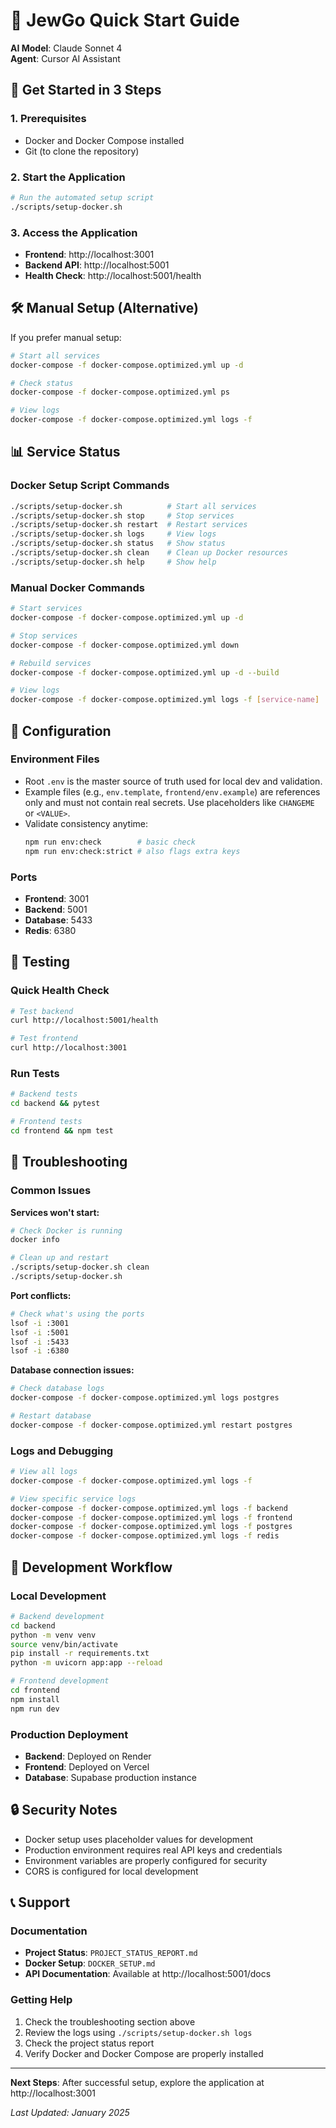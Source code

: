 # 🚀 JewGo Quick Start Guide

**AI Model**: Claude Sonnet 4  
**Agent**: Cursor AI Assistant

## 🎯 Get Started in 3 Steps

### 1. Prerequisites
- Docker and Docker Compose installed
- Git (to clone the repository)

### 2. Start the Application
```bash
# Run the automated setup script
./scripts/setup-docker.sh
```

### 3. Access the Application
- **Frontend**: http://localhost:3001
- **Backend API**: http://localhost:5001
- **Health Check**: http://localhost:5001/health

## 🛠️ Manual Setup (Alternative)

If you prefer manual setup:

```bash
# Start all services
docker-compose -f docker-compose.optimized.yml up -d

# Check status
docker-compose -f docker-compose.optimized.yml ps

# View logs
docker-compose -f docker-compose.optimized.yml logs -f
```

## 📊 Service Status

### Docker Setup Script Commands
```bash
./scripts/setup-docker.sh          # Start all services
./scripts/setup-docker.sh stop     # Stop services
./scripts/setup-docker.sh restart  # Restart services
./scripts/setup-docker.sh logs     # View logs
./scripts/setup-docker.sh status   # Show status
./scripts/setup-docker.sh clean    # Clean up Docker resources
./scripts/setup-docker.sh help     # Show help
```

### Manual Docker Commands
```bash
# Start services
docker-compose -f docker-compose.optimized.yml up -d

# Stop services
docker-compose -f docker-compose.optimized.yml down

# Rebuild services
docker-compose -f docker-compose.optimized.yml up -d --build

# View logs
docker-compose -f docker-compose.optimized.yml logs -f [service-name]
```

## 🔧 Configuration

### Environment Files
- Root `.env` is the master source of truth used for local dev and validation.
- Example files (e.g., `env.template`, `frontend/env.example`) are references only and must not contain real secrets. Use placeholders like `CHANGEME` or `<VALUE>`.
- Validate consistency anytime:
  ```bash
  npm run env:check        # basic check
  npm run env:check:strict # also flags extra keys
  ```

### Ports
- **Frontend**: 3001
- **Backend**: 5001
- **Database**: 5433
- **Redis**: 6380

## 🧪 Testing

### Quick Health Check
```bash
# Test backend
curl http://localhost:5001/health

# Test frontend
curl http://localhost:3001
```

### Run Tests
```bash
# Backend tests
cd backend && pytest

# Frontend tests
cd frontend && npm test
```

## 🐛 Troubleshooting

### Common Issues

**Services won't start:**
```bash
# Check Docker is running
docker info

# Clean up and restart
./scripts/setup-docker.sh clean
./scripts/setup-docker.sh
```

**Port conflicts:**
```bash
# Check what's using the ports
lsof -i :3001
lsof -i :5001
lsof -i :5433
lsof -i :6380
```

**Database connection issues:**
```bash
# Check database logs
docker-compose -f docker-compose.optimized.yml logs postgres

# Restart database
docker-compose -f docker-compose.optimized.yml restart postgres
```

### Logs and Debugging
```bash
# View all logs
docker-compose -f docker-compose.optimized.yml logs -f

# View specific service logs
docker-compose -f docker-compose.optimized.yml logs -f backend
docker-compose -f docker-compose.optimized.yml logs -f frontend
docker-compose -f docker-compose.optimized.yml logs -f postgres
docker-compose -f docker-compose.optimized.yml logs -f redis
```

## 📱 Development Workflow

### Local Development
```bash
# Backend development
cd backend
python -m venv venv
source venv/bin/activate
pip install -r requirements.txt
python -m uvicorn app:app --reload

# Frontend development
cd frontend
npm install
npm run dev
```

### Production Deployment
- **Backend**: Deployed on Render
- **Frontend**: Deployed on Vercel
- **Database**: Supabase production instance

## 🔒 Security Notes

- Docker setup uses placeholder values for development
- Production environment requires real API keys and credentials
- Environment variables are properly configured for security
- CORS is configured for local development

## 📞 Support

### Documentation
- **Project Status**: `PROJECT_STATUS_REPORT.md`
- **Docker Setup**: `DOCKER_SETUP.md`
- **API Documentation**: Available at http://localhost:5001/docs

### Getting Help
1. Check the troubleshooting section above
2. Review the logs using `./scripts/setup-docker.sh logs`
3. Check the project status report
4. Verify Docker and Docker Compose are properly installed

---

**Next Steps**: After successful setup, explore the application at http://localhost:3001

*Last Updated: January 2025*
